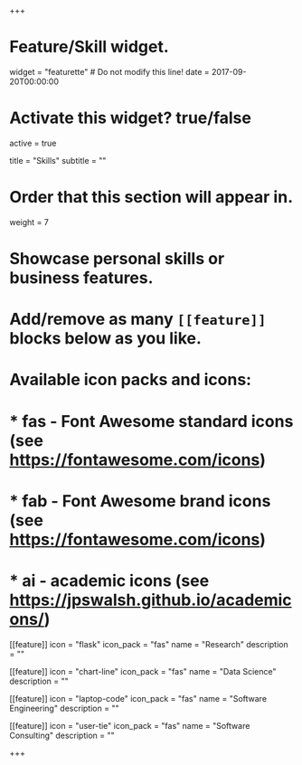 +++
# Feature/Skill widget.
widget = "featurette"  # Do not modify this line!
date = 2017-09-20T00:00:00

# Activate this widget? true/false
active = true

title = "Skills"
subtitle = ""

# Order that this section will appear in.
weight = 7

# Showcase personal skills or business features.
# 
# Add/remove as many `[[feature]]` blocks below as you like.
# 
# Available icon packs and icons:
# * fas - Font Awesome standard icons (see https://fontawesome.com/icons)
# * fab - Font Awesome brand icons (see https://fontawesome.com/icons)
# * ai - academic icons (see https://jpswalsh.github.io/academicons/)

[[feature]]
  icon = "flask"
  icon_pack = "fas"
  name = "Research"
  description = ""
  
[[feature]]
  icon = "chart-line"
  icon_pack = "fas"
  name = "Data Science"
  description = ""  
  
[[feature]]
  icon = "laptop-code"
  icon_pack = "fas"
  name = "Software Engineering"
  description = ""
  
[[feature]]
  icon = "user-tie"
  icon_pack = "fas"
  name = "Software Consulting"
  description = ""

+++
